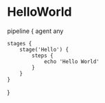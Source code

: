 # HelloWorld

pipeline {
    agent any

    stages {
        stage('Hello') {
            steps {
                echo 'Hello World'
            }
        }
    }
}
